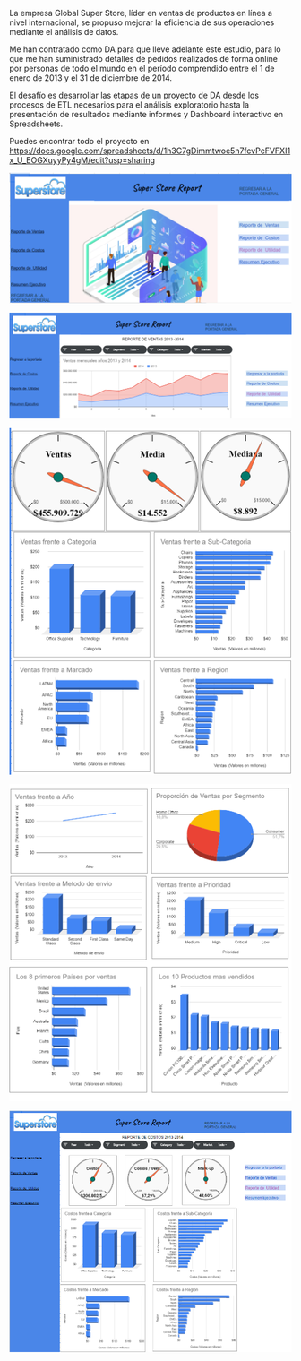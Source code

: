 La empresa Global Super Store, líder en ventas de productos en línea a nivel internacional, se propuso mejorar la eficiencia de sus operaciones mediante el análisis de datos.

Me han contratado como DA para que lleve adelante este estudio, para lo que me han suministrado detalles de pedidos realizados de forma online por personas de todo el mundo en el período comprendido entre el 1 de enero de 2013 y el 31 de diciembre de 2014.

El desafío es desarrollar las etapas de un proyecto de DA desde los procesos de ETL necesarios  para el análisis exploratorio hasta la presentación de resultados mediante informes y Dashboard interactivo en Spreadsheets.

Puedes encontrar todo el proyecto en https://docs.google.com/spreadsheets/d/1h3C7gDimmtwoe5n7fcvPcFVFXI1x_U_EOGXuyyPy4gM/edit?usp=sharing

![alt text](image.png)

![alt text](image-1.png)

![alt text](image-2.png)

![alt text](image-3.png)

![alt text](image-4.png)
